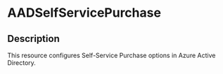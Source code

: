 # AADSelfServicePurchase

## Description

This resource configures Self-Service Purchase options in Azure Active Directory.
